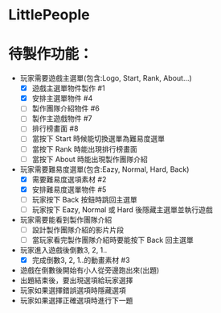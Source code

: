 ﻿LittlePeople
============


待製作功能：
============

* 玩家需要遊戲主選單(包含:Logo, Start, Rank, About...)
	* [x] 遊戲主選單物件製作 #1
	* [x] 安排主選單物件 #4
	* [ ] 製作團隊介紹物件 #6
	* [ ] 製作主遊戲物件 #7
	* [ ] 排行榜畫面 #8
	* [ ] 當按下 Start 時候能切換選單為難易度選單
	* [ ] 當按下 Rank 時能出現排行榜畫面
	* [ ] 當按下 About 時能出現製作團隊介紹
* 玩家需要難易度選單(包含:Eazy, Normal, Hard, Back)
	* [x] 需要難易度選項素材 #2
	* [x] 安排難易度選單物件 #5
	* [ ] 玩家按下 Back 按鈕時跳回主選單
	* [ ] 玩家按下 Eazy, Normal 或 Hard 後隱藏主選單並執行遊戲
* 玩家需要能看到製作團隊介紹
	* [ ] 設計製作團隊介紹的影片片段
	* [ ] 當玩家看完製作團隊介紹時要能按下 Back 回主選單
* 玩家進入遊戲後倒數3, 2, 1.. 
	* [x] 完成倒數3, 2, 1..的動畫素材 #3
* 遊戲在倒數後開始有小人從旁邊跑出來(出題)
* 出題結束後，要出現選項給玩家選擇
* 玩家如果選擇錯誤選項時隱藏選項
* 玩家如果選擇正確選項時進行下一題
